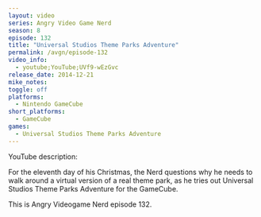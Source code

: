 ```yaml
---
layout: video
series: Angry Video Game Nerd
season: 8
episode: 132
title: "Universal Studios Theme Parks Adventure"
permalink: /avgn/episode-132
video_info:
  - youtube;YouTube;UVf9-wEzGvc
release_date: 2014-12-21
mike_notes:
toggle: off
platforms:
  - Nintendo GameCube
short_platforms:
  - GameCube
games:
  - Universal Studios Theme Parks Adventure
---
```


<p class="yt-description">YouTube description:</p>

For the eleventh day of his Christmas, the Nerd questions why he needs to walk around a virtual version of a real theme park, as he tries out Universal Studios Theme Parks Adventure for the GameCube.

This is Angry Videogame Nerd episode 132.